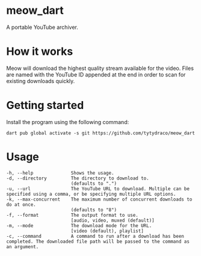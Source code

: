 # meow_dart

A portable YouTube archiver.

# How it works

Meow will download the highest quality stream available for the video. Files are named with the YouTube ID appended at
the end in order to scan for existing downloads quickly.

# Getting started

Install the program using the following command:

`dart pub global activate -s git https://github.com/tytydraco/meow_dart`

# Usage

```
-h, --help              Shows the usage.
-d, --directory         The directory to download to.
                        (defaults to ".")
-u, --url               The YouTube URL to download. Multiple can be specified using a comma, or be specifying multiple URL options.
-k, --max-concurrent    The maximum number of concurrent downloads to do at once.
                        (defaults to "8")
-f, --format            The output format to use.
                        [audio, video, muxed (default)]
-m, --mode              The download mode for the URL.
                        [video (default), playlist]
-c, --command           A command to run after a download has been completed. The downloaded file path will be passed to the command as an argument.
```
